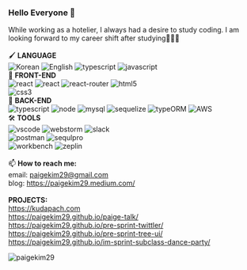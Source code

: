### Hello Everyone 👋

While working as a hotelier, I always had a desire to study coding. I am looking forward to my career shift after studying👩🏽‍💻 
<br />
<br />
🖌 **LANGUAGE** <br />
![Korean](https://img.shields.io/badge/Korean-red)
![English](https://img.shields.io/badge/English-black)
![typescript](https://img.shields.io/badge/TypeScript-black?logo=typescript)
![javascript](https://img.shields.io/badge/JavaScript-black?logo=javascript)
<br/>
🌱 **FRONT-END** <br />
![react](https://img.shields.io/badge/React-black?logo=react)
![react](https://img.shields.io/badge/React_Hooks-black?logo=react)
![react-router](https://img.shields.io/badge/React_router-black?logo=react-router)
![html5](https://img.shields.io/badge/HTML5-black?logo=html5)	
![css3](https://img.shields.io/badge/CSS3-black?logo=css3)
<br />
🌱 **BACK-END** <br />
![typescript](https://img.shields.io/badge/TypeScript-black?logo=typescript)
![node](https://img.shields.io/badge/Node.js-black?logo=node.js)
![mysql](https://img.shields.io/badge/MySQL-black?logo=mysql)
![sequelize](https://img.shields.io/badge/Sequelize-black)
![typeORM](https://img.shields.io/badge/typeORM-black)
![AWS](https://img.shields.io/badge/AWS-black?logo=Amazon-AWS)
<br />
🛠 **TOOLS** <br />
![vscode](https://img.shields.io/badge/VScode-black?logo=visual-studio-code)
![webstorm](https://img.shields.io/badge/WebStorm-black?logo=webstorm)
![slack](https://img.shields.io/badge/Slack-black?logo=slack)	
![postman](https://img.shields.io/badge/Postman-black?logo=postman) 
![sequlpro](https://img.shields.io/badge/SequelPro-black)	
![workbench](https://img.shields.io/badge/MySQLWorkbench-black)	
![zeplin](https://img.shields.io/badge/Zeplin-black)
<br />
<br />
📫 **How to reach me:** <br />
email: paigekim29@gmail.com <br />
blog: https://paigekim29.medium.com/ <br />
<br />
**PROJECTS:** <br />
https://kudapach.com <br />
https://paigekim29.github.io/paige-talk/ <br />
https://paigekim29.github.io/pre-sprint-twittler/ <br />
https://paigekim29.github.io/pre-sprint-tree-ui/ <br />
https://paigekim29.github.io/im-sprint-subclass-dance-party/ <br />


<p><img align="left" src="https://github-readme-streak-stats.herokuapp.com/?user=paigekim29&" alt="paigekim29" /></p>
